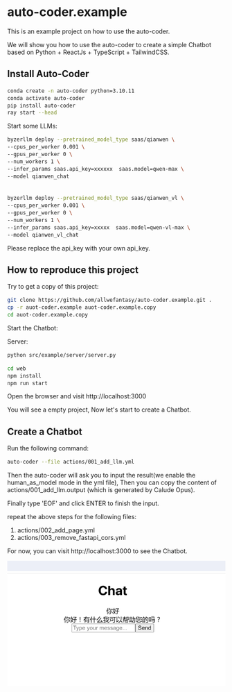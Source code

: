 # auto-coder.example

This is an example project on how to use the auto-coder.

We will show you how to use the auto-coder to create a simple Chatbot based on Python + ReactJs + TypeScript + TailwindCSS.

## Install Auto-Coder

```bash
conda create -n auto-coder python=3.10.11
conda activate auto-coder
pip install auto-coder
ray start --head
```
Start some LLMs:

```bash
byzerllm deploy --pretrained_model_type saas/qianwen \
--cpus_per_worker 0.001 \
--gpus_per_worker 0 \
--num_workers 1 \
--infer_params saas.api_key=xxxxxx  saas.model=qwen-max \
--model qianwen_chat


byzerllm deploy --pretrained_model_type saas/qianwen_vl \
--cpus_per_worker 0.001 \
--gpus_per_worker 0 \
--num_workers 1 \
--infer_params saas.api_key=xxxxx  saas.model=qwen-vl-max \
--model qianwen_vl_chat
```

Please replace the api_key with your own api_key.

## How to reproduce this project

Try to get a copy of this project:

```bash
git clone https://github.com/allwefantasy/auto-coder.example.git .
cp -r auot-coder.example auot-coder.example.copy
cd auot-coder.example.copy
```

Start the Chatbot:

Server:

```bash
python src/example/server/server.py
```

```bash
cd web
npm install
npm run start
```

Open the browser and visit http://localhost:3000

You will see a empty project, Now let's start to create a Chatbot.

## Create a Chatbot

Run the following command:

```bash
auto-coder --file actions/001_add_llm.yml
```

Then the auto-coder will ask you to input the result(we enable the human_as_model mode in the yml file),
Then you can copy the content of  actions/001_add_llm.output (which is generated by Calude Opus).

Finally type 'EOF' and click ENTER to finish the input.


repeat the above steps for the following files:

1. actions/002_add_page.yml
2. actions/003_remove_fastapi_cors.yml

For now, you can visit http://localhost:3000 to see the Chatbot.

![](./images/003.png)






